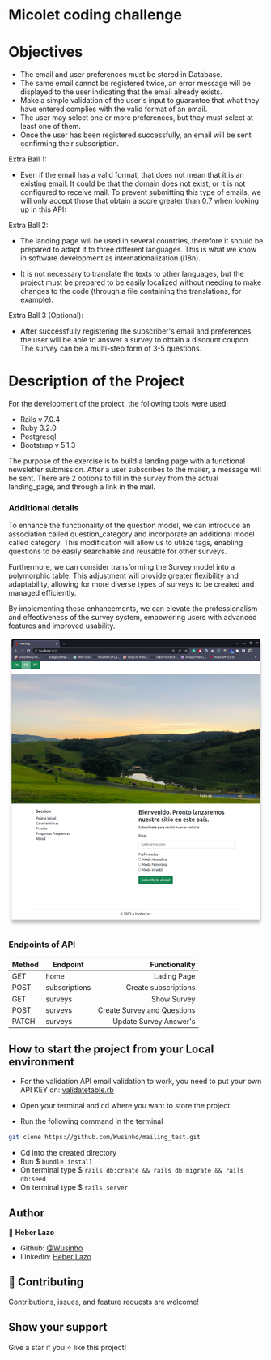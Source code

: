 # Micolet coding challenge

# Objectives

- The email and user preferences must be stored in Database.
- The same email cannot be registered twice, an error message will be displayed to the user indicating that the email already exists.
- Make a simple validation of the user's input to guarantee that what they have entered complies with the valid format of an email.
- The user may select one or more preferences, but they must select at least one of them.
- Once the user has been registered successfully, an email will be sent confirming their subscription.

Extra Ball 1:

- Even if the email has a valid format, that does not mean that it is an existing email. It could be that the domain does not exist, or it is not configured to receive mail. To prevent submitting this type of emails, we will only accept those that obtain a score greater than 0.7 when looking up in this API:

Extra Ball 2:

- The landing page will be used in several countries, therefore it should be prepared to adapt it to three different languages. This is what we know in software development as internationalization (i18n).

- It is not necessary to translate the texts to other languages, but the project must be prepared to be easily localized without needing to make changes to the code (through a file containing the translations, for example).

Extra Ball 3 (Optional):

- After successfully registering the subscriber's email and preferences, the user will be able to answer a survey to obtain a discount coupon. The survey can be a multi-step form of 3-5 questions.

# Description of the Project

For the development of the project, the following tools were used:

- Rails v 7.0.4
- Ruby 3.2.0
- Postgresql
- Bootstrap v 5.1.3

The purpose of the exercise is to build a landing page with a functional newsletter submission. 
After a user subscribes to the mailer, a message will be sent. There are 2 options to fill in the survey
from the actual landing_page, and through a link in the mail.

### Additional details

To enhance the functionality of the question model, we can introduce an association called question_category and incorporate an additional model called category. This modification will allow us to utilize tags, enabling questions to be easily searchable and reusable for other surveys.

Furthermore, we can consider transforming the Survey model into a polymorphic table. This adjustment will provide greater flexibility and adaptability, allowing for more diverse types of surveys to be created and managed efficiently.

By implementing these enhancements, we can elevate the professionalism and effectiveness of the survey system, empowering users with advanced features and improved usability.


![image](./app/assets/images/landing_page.png)


### **Endpoints of API**

| Method | Endpoint    |               Functionality |
|--------| ----------- |----------------------------:|
| GET    | home        |                 Lading Page |
| POST   | subscriptions |        Create subscriptions |
| GET    | surveys |                 Show Survey |
| POST   | surveys | Create Survey and Questions |
| PATCH  | surveys |      Update Survey Answer's |

## How to start the project from your Local environment
- For the validation API email validation to work, you need to put your own API KEY on:
[validatetable.rb](./app/models/concerns/validatetable.rb)

- Open your terminal and cd where you want to store the project
- Run the following command in the terminal
```bash
git clone https://github.com/Wusinho/mailing_test.git
```
- Cd into the created directory
- Run $ `bundle install`
- On terminal type $ `rails db:create && rails db:migrate && rails db:seed`
- On terminal type $ `rails server`

## Author

👤 **Heber Lazo**

- Github: [@Wusinho](https://github.com/Wusinho)
- LinkedIn: [Heber Lazo](https://www.linkedin.com/in/heber-lazo-benza-523266133/)

## 🤝 Contributing

Contributions, issues, and feature requests are welcome!

## Show your support

Give a star if you :star: like this project!

